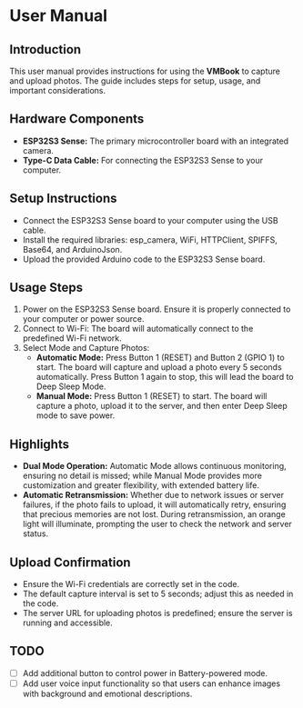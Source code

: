 # User Manual
## Introduction
This user manual provides instructions for using the **VMBook** to capture and upload photos. The guide includes steps for setup, usage, and important considerations.

## Hardware Components
- **ESP32S3 Sense:** The primary microcontroller board with an integrated camera.
- **Type-C Data Cable:** For connecting the ESP32S3 Sense to your computer.

## Setup Instructions
- Connect the ESP32S3 Sense board to your computer using the USB cable.
- Install the required libraries: esp_camera, WiFi, HTTPClient, SPIFFS, Base64, and ArduinoJson.
- Upload the provided Arduino code to the ESP32S3 Sense board.


## Usage Steps
1. Power on the ESP32S3 Sense board. Ensure it is properly connected to your computer or power source.
2. Connect to Wi-Fi: The board will automatically connect to the predefined Wi-Fi network.
3. Select Mode and Capture Photos:
   - **Automatic Mode:** Press Button 1 (RESET) and Button 2 (GPIO 1) to start. The board will capture and upload a photo every 5 seconds automatically. Press Button 1 again to stop, this will lead the board to Deep Sleep Mode.
    - **Manual Mode:** Press Button 1 (RESET) to start. The board will capture a photo, upload it to the server, and then enter Deep Sleep mode to save power.

## Highlights
- **Dual Mode Operation:** Automatic Mode allows continuous monitoring, ensuring no detail is missed; while Manual Mode provides more customization and greater flexibility, with extended battery life.
- **Automatic Retransmission:** Whether due to network issues or server failures, if the photo fails to upload, it will automatically retry, ensuring that precious memories are not lost. During retransmission, an orange light will illuminate, prompting the user to check the network and server status.

## Upload Confirmation
- Ensure the Wi-Fi credentials are correctly set in the code.
- The default capture interval is set to 5 seconds; adjust this as needed in the code.
- The server URL for uploading photos is predefined; ensure the server is running and accessible.

## TODO
- [ ] Add additional button to control power in Battery-powered mode.
- [ ] Add user voice input functionality so that users can enhance images with background and emotional descriptions.